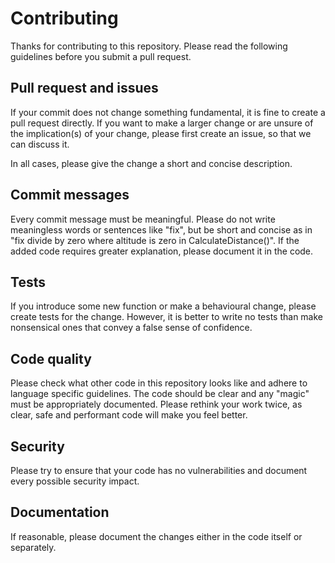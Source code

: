 # Contributing
Thanks for contributing to this repository. Please read the following guidelines before you submit a pull request.

## Pull request and issues
If your commit does not change something fundamental, it is fine to create a pull request directly.
If you want to make a larger change or are unsure of the implication(s) of your change, please first create an issue, so that we can discuss it.

In all cases, please give the change a short and concise description.

## Commit messages
Every commit message must be meaningful.
Please do not write meaningless words or sentences like "fix", but be short and concise as in "fix divide by zero where altitude is zero in CalculateDistance()".
If the added code requires greater explanation, please document it in the code.

## Tests
If you introduce some new function or make a behavioural change, please create tests for the change.
However, it is better to write no tests than make nonsensical ones that convey a false sense of confidence.

## Code quality
Please check what other code in this repository looks like and adhere to language specific guidelines.
The code should be clear and any "magic" must be appropriately documented. Please rethink your work twice, as clear, safe and performant code will make you feel better.

## Security
Please try to ensure that your code has no vulnerabilities and document every possible security impact.

## Documentation
If reasonable, please document the changes either in the code itself or separately.